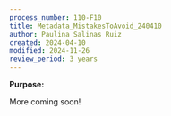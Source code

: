 ```yaml
---
process_number: 110-F10
title: Metadata_MistakesToAvoid_240410
author: Paulina Salinas Ruiz
created: 2024-04-10
modified: 2024-11-26
review_period: 3 years
---
```


**Purpose:**

More coming soon!

